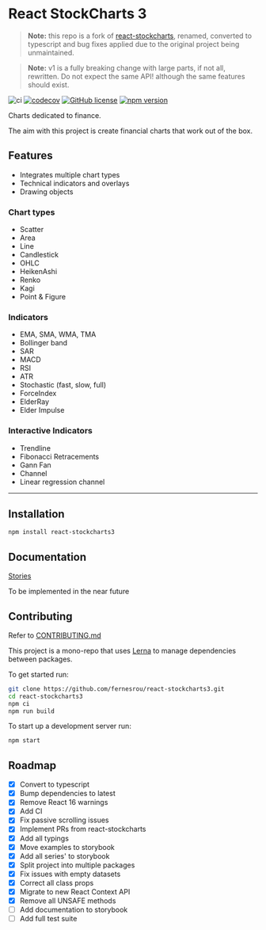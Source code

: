 # React StockCharts 3

> **Note:** this repo is a fork of [react-stockcharts](https://github.com/rrag/react-stockcharts), renamed, converted to typescript and bug fixes applied due to the original project being unmaintained.

> **Note:** v1 is a fully breaking change with large parts, if not all, rewritten. Do not expect the same API! although the same features should exist.

![ci](https://github.com/reactivemarkets/react-stockcharts3/workflows/ci/badge.svg)
[![codecov](https://codecov.io/gh/reactivemarkets/react-stockcharts3/branch/master/graph/badge.svg)](https://codecov.io/gh/reactivemarkets/react-stockcharts3)
[![GitHub license](https://img.shields.io/badge/license-MIT-brightgreen.svg)](https://github.com/reactivemarkets/react-stockcharts3/blob/master/LICENSE) [![npm version](https://img.shields.io/npm/v/react-stockcharts3.svg?style=flat)](https://www.npmjs.com/package/react-stockcharts3)

Charts dedicated to finance.

The aim with this project is create financial charts that work out of the box.

## Features

-   Integrates multiple chart types
-   Technical indicators and overlays
-   Drawing objects

### Chart types

-   Scatter
-   Area
-   Line
-   Candlestick
-   OHLC
-   HeikenAshi
-   Renko
-   Kagi
-   Point & Figure

### Indicators

-   EMA, SMA, WMA, TMA
-   Bollinger band
-   SAR
-   MACD
-   RSI
-   ATR
-   Stochastic (fast, slow, full)
-   ForceIndex
-   ElderRay
-   Elder Impulse

### Interactive Indicators

-   Trendline
-   Fibonacci Retracements
-   Gann Fan
-   Channel
-   Linear regression channel

---

## Installation

```sh
npm install react-stockcharts3
```

## Documentation

[Stories](#)

To be implemented in the near future

## Contributing

Refer to [CONTRIBUTING.md](./CONTRIBUTING.md)

This project is a mono-repo that uses [Lerna](https://lerna.js.org/) to manage dependencies between packages.

To get started run:

```bash
git clone https://github.com/fernesrou/react-stockcharts3.git
cd react-stockcharts3
npm ci
npm run build
```

To start up a development server run:

```bash
npm start
```

## Roadmap

-   [x] Convert to typescript
-   [x] Bump dependencies to latest
-   [x] Remove React 16 warnings
-   [x] Add CI
-   [x] Fix passive scrolling issues
-   [x] Implement PRs from react-stockcharts
-   [x] Add all typings
-   [x] Move examples to storybook
-   [x] Add all series' to storybook
-   [x] Split project into multiple packages
-   [x] Fix issues with empty datasets
-   [x] Correct all class props
-   [x] Migrate to new React Context API
-   [x] Remove all UNSAFE methods
-   [ ] Add documentation to storybook
-   [ ] Add full test suite
